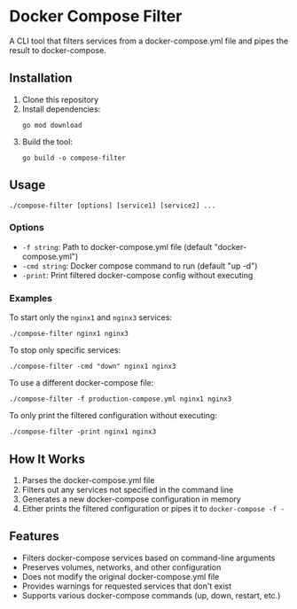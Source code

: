 # Docker Compose Filter

A CLI tool that filters services from a docker-compose.yml file and pipes the result to docker-compose.

## Installation

1. Clone this repository
2. Install dependencies:
   ```
   go mod download
   ```
3. Build the tool:
   ```
   go build -o compose-filter
   ```

## Usage

```
./compose-filter [options] [service1] [service2] ...
```

### Options

- `-f string`: Path to docker-compose.yml file (default "docker-compose.yml")
- `-cmd string`: Docker compose command to run (default "up -d")
- `-print`: Print filtered docker-compose config without executing

### Examples

To start only the `nginx1` and `nginx3` services:

```
./compose-filter nginx1 nginx3
```

To stop only specific services:

```
./compose-filter -cmd "down" nginx1 nginx3
```

To use a different docker-compose file:

```
./compose-filter -f production-compose.yml nginx1 nginx3
```

To only print the filtered configuration without executing:

```
./compose-filter -print nginx1 nginx3
```

## How It Works

1. Parses the docker-compose.yml file
2. Filters out any services not specified in the command line
3. Generates a new docker-compose configuration in memory
4. Either prints the filtered configuration or pipes it to `docker-compose -f -`

## Features

- Filters docker-compose services based on command-line arguments
- Preserves volumes, networks, and other configuration
- Does not modify the original docker-compose.yml file
- Provides warnings for requested services that don't exist
- Supports various docker-compose commands (up, down, restart, etc.) 